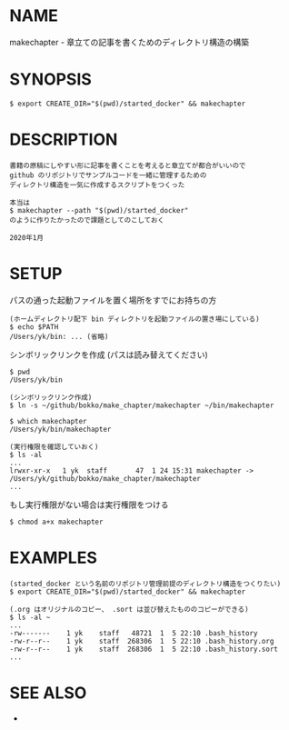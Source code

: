 # NAME

makechapter - 章立ての記事を書くためのディレクトリ構造の構築

# SYNOPSIS

```
$ export CREATE_DIR="$(pwd)/started_docker" && makechapter
```

# DESCRIPTION

```
書籍の原稿にしやすい形に記事を書くことを考えると章立てが都合がいいので
github のリポジトリでサンプルコードを一緒に管理するための
ディレクトリ構造を一気に作成するスクリプトをつくった

本当は
$ makechapter --path "$(pwd)/started_docker"
のように作りたかったので課題としてのこしておく

2020年1月
```

# SETUP

パスの通った起動ファイルを置く場所をすでにお持ちの方

```
(ホームディレクトリ配下 bin ディレクトリを起動ファイルの置き場にしている)
$ echo $PATH
/Users/yk/bin: ... (省略)
```

シンボリックリンクを作成 (パスは読み替えてください)

```
$ pwd
/Users/yk/bin

(シンボリックリンク作成)
$ ln -s ~/github/bokko/make_chapter/makechapter ~/bin/makechapter

$ which makechapter
/Users/yk/bin/makechapter

(実行権限を確認していおく)
$ ls -al
...
lrwxr-xr-x   1 yk  staff       47  1 24 15:31 makechapter -> /Users/yk/github/bokko/make_chapter/makechapter
...
```

もし実行権限がない場合は実行権限をつける

```
$ chmod a+x makechapter
```

# EXAMPLES

```
(started_docker という名前のリポジトリ管理前提のディレクトリ構造をつくりたい)
$ export CREATE_DIR="$(pwd)/started_docker" && makechapter

(.org はオリジナルのコピー、 .sort は並び替えたもののコピーができる)
$ ls -al ~
...
-rw-------    1 yk    staff   48721  1  5 22:10 .bash_history
-rw-r--r--    1 yk    staff  268306  1  5 22:10 .bash_history.org
-rw-r--r--    1 yk    staff  268306  1  5 22:10 .bash_history.sort
...
```

# SEE ALSO

-
